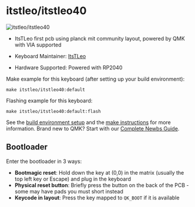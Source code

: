 # itstleo/itstleo40

![itstleo/itstleo40](https://i.imgur.com/snNWZPmh.jpeg)

* ItsTLeo first pcb using planck mit community layout, powered by QMK with VIA supported

* Keyboard Maintainer: [ItsTLeo](https://github.com/ItsTLeo)
* Hardware Supported: Powered with RP2040

Make example for this keyboard (after setting up your build environment):

    make itstleo/itstleo40:default

Flashing example for this keyboard:

    make itstleo/itstleo40:default:flash

See the [build environment setup](https://docs.qmk.fm/#/getting_started_build_tools) and the [make instructions](https://docs.qmk.fm/#/getting_started_make_guide) for more information. Brand new to QMK? Start with our [Complete Newbs Guide](https://docs.qmk.fm/#/newbs).

## Bootloader

Enter the bootloader in 3 ways:

* **Bootmagic reset**: Hold down the key at (0,0) in the matrix (usually the top left key or Escape) and plug in the keyboard
* **Physical reset button**: Briefly press the button on the back of the PCB - some may have pads you must short instead
* **Keycode in layout**: Press the key mapped to `QK_BOOT` if it is available